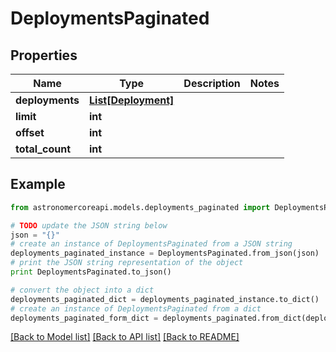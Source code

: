 # DeploymentsPaginated


## Properties
Name | Type | Description | Notes
------------ | ------------- | ------------- | -------------
**deployments** | [**List[Deployment]**](Deployment.md) |  | 
**limit** | **int** |  | 
**offset** | **int** |  | 
**total_count** | **int** |  | 

## Example

```python
from astronomercoreapi.models.deployments_paginated import DeploymentsPaginated

# TODO update the JSON string below
json = "{}"
# create an instance of DeploymentsPaginated from a JSON string
deployments_paginated_instance = DeploymentsPaginated.from_json(json)
# print the JSON string representation of the object
print DeploymentsPaginated.to_json()

# convert the object into a dict
deployments_paginated_dict = deployments_paginated_instance.to_dict()
# create an instance of DeploymentsPaginated from a dict
deployments_paginated_form_dict = deployments_paginated.from_dict(deployments_paginated_dict)
```
[[Back to Model list]](../README.md#documentation-for-models) [[Back to API list]](../README.md#documentation-for-api-endpoints) [[Back to README]](../README.md)


